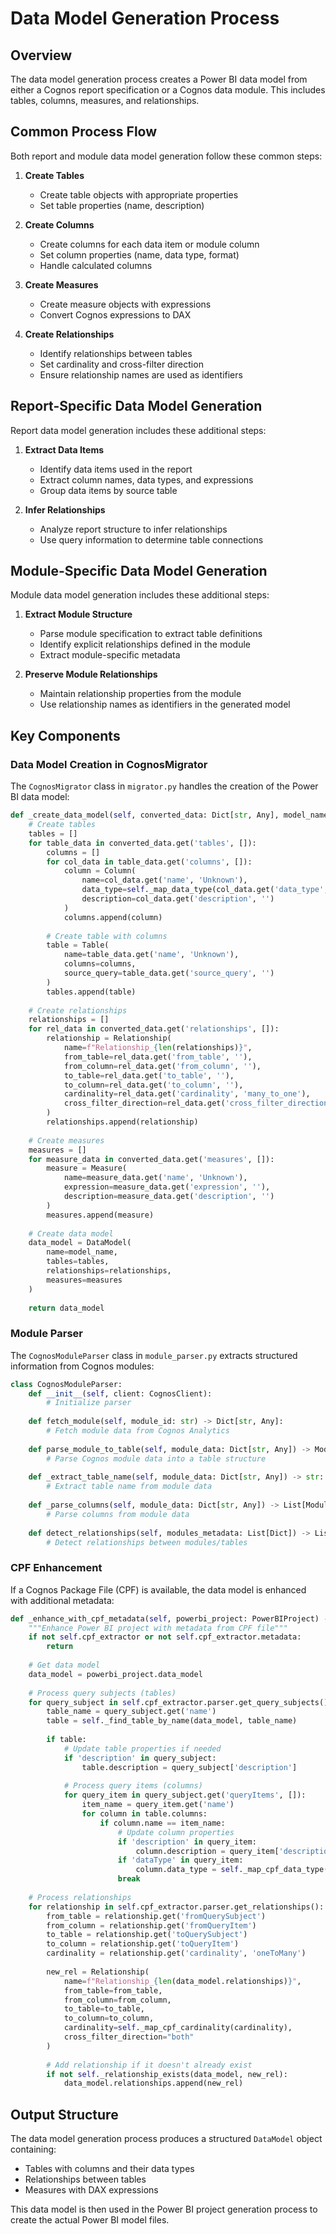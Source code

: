 # Data Model Generation Process

## Overview

The data model generation process creates a Power BI data model from either a Cognos report specification or a Cognos data module. This includes tables, columns, measures, and relationships.

## Common Process Flow

Both report and module data model generation follow these common steps:

1. **Create Tables**
   - Create table objects with appropriate properties
   - Set table properties (name, description)

2. **Create Columns**
   - Create columns for each data item or module column
   - Set column properties (name, data type, format)
   - Handle calculated columns

3. **Create Measures**
   - Create measure objects with expressions
   - Convert Cognos expressions to DAX

4. **Create Relationships**
   - Identify relationships between tables
   - Set cardinality and cross-filter direction
   - Ensure relationship names are used as identifiers

## Report-Specific Data Model Generation

Report data model generation includes these additional steps:

1. **Extract Data Items**
   - Identify data items used in the report
   - Extract column names, data types, and expressions
   - Group data items by source table

2. **Infer Relationships**
   - Analyze report structure to infer relationships
   - Use query information to determine table connections

## Module-Specific Data Model Generation

Module data model generation includes these additional steps:

1. **Extract Module Structure**
   - Parse module specification to extract table definitions
   - Identify explicit relationships defined in the module
   - Extract module-specific metadata

2. **Preserve Module Relationships**
   - Maintain relationship properties from the module
   - Use relationship names as identifiers in the generated model

## Key Components

### Data Model Creation in CognosMigrator

The `CognosMigrator` class in `migrator.py` handles the creation of the Power BI data model:

```python
def _create_data_model(self, converted_data: Dict[str, Any], model_name: str) -> DataModel:
    # Create tables
    tables = []
    for table_data in converted_data.get('tables', []):
        columns = []
        for col_data in table_data.get('columns', []):
            column = Column(
                name=col_data.get('name', 'Unknown'),
                data_type=self._map_data_type(col_data.get('data_type', 'string')),
                description=col_data.get('description', '')
            )
            columns.append(column)
        
        # Create table with columns
        table = Table(
            name=table_data.get('name', 'Unknown'),
            columns=columns,
            source_query=table_data.get('source_query', '')
        )
        tables.append(table)
    
    # Create relationships
    relationships = []
    for rel_data in converted_data.get('relationships', []):
        relationship = Relationship(
            name=f"Relationship_{len(relationships)}",
            from_table=rel_data.get('from_table', ''),
            from_column=rel_data.get('from_column', ''),
            to_table=rel_data.get('to_table', ''),
            to_column=rel_data.get('to_column', ''),
            cardinality=rel_data.get('cardinality', 'many_to_one'),
            cross_filter_direction=rel_data.get('cross_filter_direction', 'both')
        )
        relationships.append(relationship)
    
    # Create measures
    measures = []
    for measure_data in converted_data.get('measures', []):
        measure = Measure(
            name=measure_data.get('name', 'Unknown'),
            expression=measure_data.get('expression', ''),
            description=measure_data.get('description', '')
        )
        measures.append(measure)
    
    # Create data model
    data_model = DataModel(
        name=model_name,
        tables=tables,
        relationships=relationships,
        measures=measures
    )
    
    return data_model
```

### Module Parser

The `CognosModuleParser` class in `module_parser.py` extracts structured information from Cognos modules:

```python
class CognosModuleParser:
    def __init__(self, client: CognosClient):
        # Initialize parser
        
    def fetch_module(self, module_id: str) -> Dict[str, Any]:
        # Fetch module data from Cognos Analytics
        
    def parse_module_to_table(self, module_data: Dict[str, Any]) -> ModuleTable:
        # Parse Cognos module data into a table structure
        
    def _extract_table_name(self, module_data: Dict[str, Any]) -> str:
        # Extract table name from module data
        
    def _parse_columns(self, module_data: Dict[str, Any]) -> List[ModuleColumn]:
        # Parse columns from module data
        
    def detect_relationships(self, modules_metadata: List[Dict]) -> List[Relationship]:
        # Detect relationships between modules/tables
```

### CPF Enhancement

If a Cognos Package File (CPF) is available, the data model is enhanced with additional metadata:

```python
def _enhance_with_cpf_metadata(self, powerbi_project: PowerBIProject) -> None:
    """Enhance Power BI project with metadata from CPF file"""
    if not self.cpf_extractor or not self.cpf_extractor.metadata:
        return
    
    # Get data model
    data_model = powerbi_project.data_model
    
    # Process query subjects (tables)
    for query_subject in self.cpf_extractor.parser.get_query_subjects():
        table_name = query_subject.get('name')
        table = self._find_table_by_name(data_model, table_name)
        
        if table:
            # Update table properties if needed
            if 'description' in query_subject:
                table.description = query_subject['description']
            
            # Process query items (columns)
            for query_item in query_subject.get('queryItems', []):
                item_name = query_item.get('name')
                for column in table.columns:
                    if column.name == item_name:
                        # Update column properties
                        if 'description' in query_item:
                            column.description = query_item['description']
                        if 'dataType' in query_item:
                            column.data_type = self._map_cpf_data_type(query_item['dataType'])
                        break
    
    # Process relationships
    for relationship in self.cpf_extractor.parser.get_relationships():
        from_table = relationship.get('fromQuerySubject')
        from_column = relationship.get('fromQueryItem')
        to_table = relationship.get('toQuerySubject')
        to_column = relationship.get('toQueryItem')
        cardinality = relationship.get('cardinality', 'oneToMany')
        
        new_rel = Relationship(
            name=f"Relationship_{len(data_model.relationships)}",
            from_table=from_table,
            from_column=from_column,
            to_table=to_table,
            to_column=to_column,
            cardinality=self._map_cpf_cardinality(cardinality),
            cross_filter_direction="both"
        )
        
        # Add relationship if it doesn't already exist
        if not self._relationship_exists(data_model, new_rel):
            data_model.relationships.append(new_rel)
```

## Output Structure

The data model generation process produces a structured `DataModel` object containing:

- Tables with columns and their data types
- Relationships between tables
- Measures with DAX expressions

This data model is then used in the Power BI project generation process to create the actual Power BI model files.
